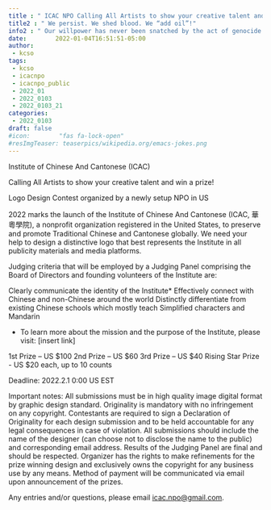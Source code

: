 ```yaml
---
title : " ICAC NPO Calling All Artists to show your creative talent and win a prize! "
title2 : " We persist. We shed blood. We “add oil”!"
info2 : " Our willpower has never been snatched by the act of genocide."
date:        2022-01-04T16:51:51-05:00
author:
 - kcso
tags:
 - kcso
 - icacnpo
 - icacnpo_public
 - 2022_01
 - 2022_0103
 - 2022_0103_21
categories:
 - 2022_0103
draft: false
#icon:        "fas fa-lock-open"
#resImgTeaser: teaserpics/wikipedia.org/emacs-jokes.png
---
```


Institute of Chinese And Cantonese (ICAC)

Calling All Artists to show your creative talent and win a prize!

Logo Design Contest organized by a newly setup NPO in US

2022 marks the launch of the Institute of Chinese And Cantonese (ICAC, 華粵學院), a nonprofit organization registered in the United States, to preserve and promote Traditional Chinese and Cantonese globally. We need your help to design a distinctive logo that best represents the Institute in all publicity materials and media platforms.

Judging criteria that will be employed by a Judging Panel comprising the Board of Directors and founding volunteers of the Institute are:

Clearly communicate the identity of the Institute*
Effectively connect with Chinese and non-Chinese around the world
Distinctly differentiate from existing Chinese schools which mostly teach Simplified characters and Mandarin

* To learn more about the mission and the purpose of the Institute, please visit: [insert link]

1st Prize – US $100
2nd Prize – US $60
3rd Prize – US $40
Rising Star Prize - US $20 each, up to 10 counts

Deadline: 2022.2.1 0:00 US EST

Important notes:
All submissions must be in high quality image digital format by graphic design standard.
Originality is mandatory with no infringement on any copyright. Contestants are required to sign a Declaration of Originality for each design submission and to be held accountable for any legal consequences in case of violation.
All submissions should include the name of the designer (can choose not to disclose the name to the public) and corresponding email address.
Results of the Judging Panel are final and should be respected.
Organizer has the rights to make refinements for the prize winning design and exclusively owns the copyright for any business use by any means.
Method of payment will be communicated via email upon announcement of the prizes.

Any entries and/or questions, please email icac.npo@gmail.com.

